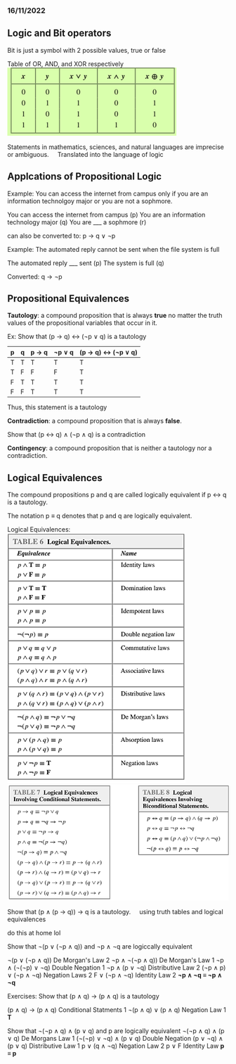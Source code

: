 ### 16/11/2022

## Logic and Bit operators

Bit is just a symbol with 2 possible values, true or false

Table of OR, AND, and XOR respectively
![c2edff0826a8d51532036d2e80f38b48.png](../../_resources/c2edff0826a8d51532036d2e80f38b48.png)

Statements in mathematics, sciences, and natural languages are imprecise or ambiguous.
&nbsp;&nbsp;&nbsp;&nbsp;Translated into the language of logic

## Applcations of Propositional Logic

Example:
You can access the internet from campus only if you are an information technolgoy major or you are not a sophmore.

You can access the internet from campus (p)
You are an information technology major  (q)
You are ___ a sophmore (r)

can also be converted to: p &rarr; q &or; &not;p

Example: The automated reply cannot be sent when the file system is full

The automated reply ___ sent (p)
The system is full (q)

Converted: q &rarr; &not;p

## Propositional Equivalences

**Tautology**: a compound proposition that is always **true** no matter the truth values of the propositional variables that occur in it.

Ex: Show that (p &rarr; q) &LeftRightArrow; (&not;p &or; q) is a tautology

|p|q|p &rarr; q|&not;p &or; q|(p &rarr; q) &LeftRightArrow; (&not;p &or; q)|
|-|-|----------|-------------|---------------------------------------------|
|T|T|T         |T            |T                                            |
|T|F|F         |F            |T                                            |
|F|T|T         |T            |T                                            |
|F|F|T         |T            |T                                            |

Thus, this statement is a tautology

**Contradiction**: a compound proposition that is always **false**.

Show that (p &LeftRightArrow; q) &and; (&not;p &and; q) is a contradiction



**Contingency**: a compound proposition that is neither a tautology nor a contradiction.

## Logical Equivalences

The compound propositions p and q are called logically equivalent if p &LeftRightArrow; q is a tautology.

The notation p &equiv; q denotes that p and q are logically equivalent.

Logical Equivalences:
![c0320962eee090ffc5bc0954598918a6.png](../../_resources/c0320962eee090ffc5bc0954598918a6.png)
![1f0e9dd8a0802c21192827cc8b78621d.png](../../_resources/1f0e9dd8a0802c21192827cc8b78621d.png)

Show that (p &and; (p &rarr; q)) &rarr; q is a tautology.
&nbsp;&nbsp;&nbsp;&nbsp;using truth tables and logical equivalences

do this at home lol

Show that &not;(p &or; (&not;p &and; q)) and &not;p &and; &not;q are logiccally equivalent

&not;(p &or; (&not;p &and; q))  De Morgan's Law 2
&not;p &and; &not;(&not;p &and; q)) De Morgan's Law 1
&not;p &and; (&not;(&not;p) &or; &not;q) Double Negation 1
&not;p &and; (p &or; &not;q) Distributive Law 2
(&not;p &and; p) &or; (&not;p &and; &not;q) Negation Laws 2
F &or; (&not;p &and; &not;q) Identity Law 2
**&not;p &and; &not;q &equiv; &not;p &and; &not;q** 
<!--fuck typing this in-->

Exercises:
Show that (p &and; q) &rarr; (p &and; q) is a tautology


(p &and; q) &rarr; (p &and; q) Conditional Statments 1
&not;(p &and; q) &or; (p &and; q) Negation Law 1
**T**

Show that &not;(&not;p &and; q) &and; (p &or; q) and p are logically equivalent
&not;(&not;p &and; q) &and; (p &or; q) De Morgans Law 1
(&not;(&not;p) &or; &not;q) &and; (p &or; q) Double Negation
(p &or; &not;q) &and; (p &or; q) Distributive Law 1
p &or; (q &and; &not;q) Negation Law 2
p &or; F Identity Law
**p &equiv; p**

